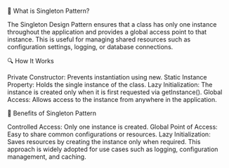 🧩 What is Singleton Pattern?

The Singleton Design Pattern ensures that a class has only one instance throughout the application and provides a global access point to that instance.
This is useful for managing shared resources such as configuration settings, logging, or database connections.

🔍 How It Works

Private Constructor: Prevents instantiation using new.
Static Instance Property: Holds the single instance of the class.
Lazy Initialization: The instance is created only when it is first requested via getInstance().
Global Access: Allows access to the instance from anywhere in the application.

🌟 Benefits of Singleton Pattern

Controlled Access: Only one instance is created.
Global Point of Access: Easy to share common configurations or resources.
Lazy Initialization: Saves resources by creating the instance only when required.
This approach is widely adopted for use cases such as logging, configuration management, and caching.
